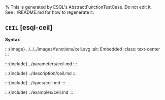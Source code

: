 % This is generated by ESQL's AbstractFunctionTestCase. Do not edit it. See ../README.md for how to regenerate it.

## `CEIL` [esql-ceil]

**Syntax**

:::{image} ../../../images/functions/ceil.svg
:alt: Embedded
:class: text-center
:::


:::{include} ../parameters/ceil.md
:::

:::{include} ../description/ceil.md
:::

:::{include} ../types/ceil.md
:::

:::{include} ../examples/ceil.md
:::
